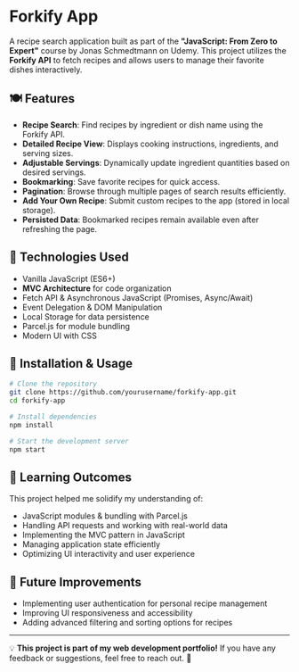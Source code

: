 # Forkify App

A recipe search application built as part of the **"JavaScript: From Zero to Expert"** course by Jonas Schmedtmann on Udemy. This project utilizes the **Forkify API** to fetch recipes and allows users to manage their favorite dishes interactively.

## 🍽️ Features
- **Recipe Search**: Find recipes by ingredient or dish name using the Forkify API.
- **Detailed Recipe View**: Displays cooking instructions, ingredients, and serving sizes.
- **Adjustable Servings**: Dynamically update ingredient quantities based on desired servings.
- **Bookmarking**: Save favorite recipes for quick access.
- **Pagination**: Browse through multiple pages of search results efficiently.
- **Add Your Own Recipe**: Submit custom recipes to the app (stored in local storage).
- **Persisted Data**: Bookmarked recipes remain available even after refreshing the page.

## 🚀 Technologies Used
- Vanilla JavaScript (ES6+)
- **MVC Architecture** for code organization
- Fetch API & Asynchronous JavaScript (Promises, Async/Await)
- Event Delegation & DOM Manipulation
- Local Storage for data persistence
- Parcel.js for module bundling
- Modern UI with CSS


## 📂 Installation & Usage
```bash
# Clone the repository
git clone https://github.com/yourusername/forkify-app.git
cd forkify-app

# Install dependencies
npm install

# Start the development server
npm start
```

## 🎯 Learning Outcomes
This project helped me solidify my understanding of:
- JavaScript modules & bundling with Parcel.js
- Handling API requests and working with real-world data
- Implementing the MVC pattern in JavaScript
- Managing application state efficiently
- Optimizing UI interactivity and user experience

## 📌 Future Improvements
- Implementing user authentication for personal recipe management
- Improving UI responsiveness and accessibility
- Adding advanced filtering and sorting options for recipes

---
💡 **This project is part of my web development portfolio!** If you have any feedback or suggestions, feel free to reach out. 🚀

